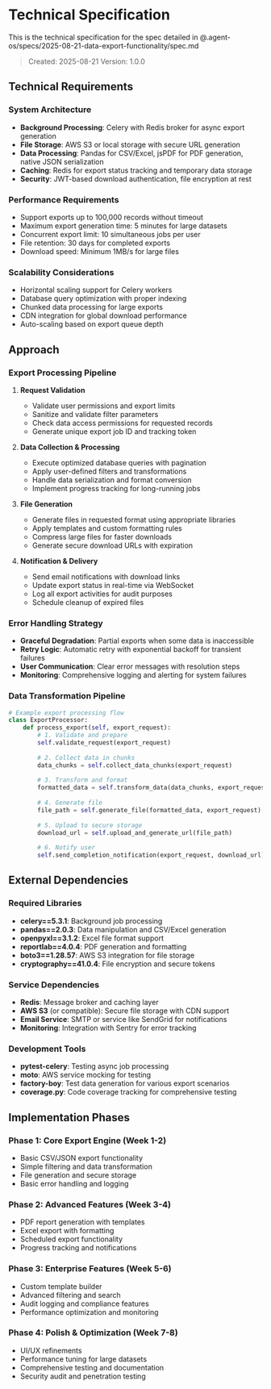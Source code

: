 # Technical Specification

This is the technical specification for the spec detailed in @.agent-os/specs/2025-08-21-data-export-functionality/spec.md

> Created: 2025-08-21
> Version: 1.0.0

## Technical Requirements

### System Architecture
- **Background Processing**: Celery with Redis broker for async export generation
- **File Storage**: AWS S3 or local storage with secure URL generation
- **Data Processing**: Pandas for CSV/Excel, jsPDF for PDF generation, native JSON serialization
- **Caching**: Redis for export status tracking and temporary data storage
- **Security**: JWT-based download authentication, file encryption at rest

### Performance Requirements
- Support exports up to 100,000 records without timeout
- Maximum export generation time: 5 minutes for large datasets
- Concurrent export limit: 10 simultaneous jobs per user
- File retention: 30 days for completed exports
- Download speed: Minimum 1MB/s for large files

### Scalability Considerations
- Horizontal scaling support for Celery workers
- Database query optimization with proper indexing
- Chunked data processing for large exports
- CDN integration for global download performance
- Auto-scaling based on export queue depth

## Approach

### Export Processing Pipeline

1. **Request Validation**
   - Validate user permissions and export limits
   - Sanitize and validate filter parameters
   - Check data access permissions for requested records
   - Generate unique export job ID and tracking token

2. **Data Collection & Processing**
   - Execute optimized database queries with pagination
   - Apply user-defined filters and transformations
   - Handle data serialization and format conversion
   - Implement progress tracking for long-running jobs

3. **File Generation**
   - Generate files in requested format using appropriate libraries
   - Apply templates and custom formatting rules
   - Compress large files for faster downloads
   - Generate secure download URLs with expiration

4. **Notification & Delivery**
   - Send email notifications with download links
   - Update export status in real-time via WebSocket
   - Log all export activities for audit purposes
   - Schedule cleanup of expired files

### Error Handling Strategy
- **Graceful Degradation**: Partial exports when some data is inaccessible
- **Retry Logic**: Automatic retry with exponential backoff for transient failures
- **User Communication**: Clear error messages with resolution steps
- **Monitoring**: Comprehensive logging and alerting for system failures

### Data Transformation Pipeline

```python
# Example export processing flow
class ExportProcessor:
    def process_export(self, export_request):
        # 1. Validate and prepare
        self.validate_request(export_request)
        
        # 2. Collect data in chunks
        data_chunks = self.collect_data_chunks(export_request)
        
        # 3. Transform and format
        formatted_data = self.transform_data(data_chunks, export_request.format)
        
        # 4. Generate file
        file_path = self.generate_file(formatted_data, export_request)
        
        # 5. Upload to secure storage
        download_url = self.upload_and_generate_url(file_path)
        
        # 6. Notify user
        self.send_completion_notification(export_request, download_url)
```

## External Dependencies

### Required Libraries
- **celery==5.3.1**: Background job processing
- **pandas==2.0.3**: Data manipulation and CSV/Excel generation
- **openpyxl==3.1.2**: Excel file format support
- **reportlab==4.0.4**: PDF generation and formatting
- **boto3==1.28.57**: AWS S3 integration for file storage
- **cryptography==41.0.4**: File encryption and secure tokens

### Service Dependencies
- **Redis**: Message broker and caching layer
- **AWS S3** (or compatible): Secure file storage with CDN support
- **Email Service**: SMTP or service like SendGrid for notifications
- **Monitoring**: Integration with Sentry for error tracking

### Development Tools
- **pytest-celery**: Testing async job processing
- **moto**: AWS service mocking for testing
- **factory-boy**: Test data generation for various export scenarios
- **coverage.py**: Code coverage tracking for comprehensive testing

## Implementation Phases

### Phase 1: Core Export Engine (Week 1-2)
- Basic CSV/JSON export functionality
- Simple filtering and data transformation
- File generation and secure storage
- Basic error handling and logging

### Phase 2: Advanced Features (Week 3-4)
- PDF report generation with templates
- Excel export with formatting
- Scheduled export functionality
- Progress tracking and notifications

### Phase 3: Enterprise Features (Week 5-6)
- Custom template builder
- Advanced filtering and search
- Audit logging and compliance features
- Performance optimization and monitoring

### Phase 4: Polish & Optimization (Week 7-8)
- UI/UX refinements
- Performance tuning for large datasets
- Comprehensive testing and documentation
- Security audit and penetration testing